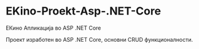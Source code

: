 # EKino-Proekt-Asp-.NET-Core

ЕКино Апликација во ASP .NET Core

Проект изработен во ASP .NET Core, основни CRUD функционалности.
